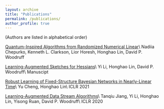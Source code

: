 ```yaml
---
layout: archive
title: "Publications"
permalink: /publications/
author_profile: true
---
```


(Authors are listed in alphabetical order)

[Quantum-Inspired Algorithms from Randomized Numerical Linear](https://arxiv.org/pdf/2011.04125.pdf)\\
Nadiia Chepurko, Kenneth L. Clarkson, Lior Horesh, Honghao Lin, David P. Woodruff

[Learning-Augmented Sketches for Hessians](https://arxiv.org/pdf/2102.12317.pdf)\\
Yi Li, Honghao Lin, David P. Woodruff\\
Manuscipt

[Robust Learning of Fixed-Structure Bayesian Networks in Nearly-Linear Time](https://arxiv.org/pdf/2105.05555.pdf)\\
Yu Cheng, Honghao Lin\\
ICLR 2021

[Learning-Augmented Data Stream Algorithms](https://openreview.net/pdf?id=HyxJ1xBYDH)\\
Tanqiu Jiang, Yi Li, Honghao Lin, Yisong Ruan, David P. Woodruff\\
ICLR 2020